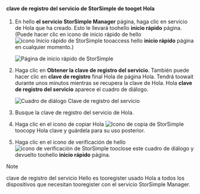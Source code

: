 <!--author=SharS last changed: 9/17/15-->


#### <a name="tooget-hello-storsimple-service-registration-key"></a>clave de registro del servicio de StorSimple de tooget Hola
1. En hello **el servicio StorSimple Manager** página, haga clic en servicio de Hola que ha creado. Esto le llevará toohello **inicio rápido** página. (Puede hacer clic en icono de inicio rápido de hello ![icono Inicio rápido de StorSimple ](./media/storsimple-get-service-registration-key-gov/HCS_QuickStartIcon-include.png) tooaccess hello **inicio rápido** página en cualquier momento.)
   
     ![Página de inicio rápido de StorSimple](./media/storsimple-get-service-registration-key-gov/HCS_ServiceQuickStart-gov-include.png)
2. Haga clic en **Obtener la clave de registro del servicio**. También puede hacer clic en **clave de registro** final Hola de página Hola. Tendrá toowait durante unos minutos mientras se recupera la clave de Hola. Hola **clave de registro del servicio** aparece el cuadro de diálogo.
   
     ![Cuadro de diálogo Clave de registro del servicio](./media/storsimple-get-service-registration-key-gov/HCS_ServiceRegistrationKey-gov-include.png)
3. Busque la clave de registro del servicio de Hola.
4. Haga clic en el icono de copiar Hola ![Icono de copia de StorSimple](./media/storsimple-get-service-registration-key-gov/HCS_CopyIcon-include.png) toocopy Hola clave y guárdela para su uso posterior.
5. Haga clic en el icono de verificación de hello ![icono de verificación de StorSimple](./media/storsimple-get-service-registration-key-gov/HCS_CheckIcon-include.png) tooclose este cuadro de diálogo y devuelto toohello **inicio rápido** página.

> [!NOTE]
> clave de registro del servicio Hello es tooregister usado Hola a todos los dispositivos que necesitan tooregister con el servicio StorSimple Manager.
> 
> 

